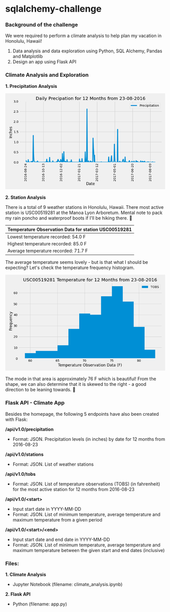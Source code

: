 # sqlalchemy-challenge
 

### Background of the challenge
We were required to perform a climate analysis to help plan my vacation in Honolulu, Hawaii! 

1. Data analysis and data exploration using Python, SQL Alchemy, Pandas and Matplotlib
2. Design an app using Flask API


### Climate Analysis and Exploration

**1. Precipitation Analysis**

![Precipitation by Day for the last 12 months](output/prcp.png)


**2. Station Analysis**

There is a total of 9 weather stations in Honolulu, Hawaii. There most active station is USC00519281 at the Manoa Lyon Arboretum. Mental note to pack my rain poncho and waterproof boots if I'll be hiking there. :mosquito:

Temperature Observation Data for station USC00519281 | 
------------ | 
Lowest temperature recorded: 54.0 F | 
Highest temperature recorded: 85.0 F | 
Average temperature recorded: 71.7 F |

The average temperature seems lovely - but is that what I should be expecting? Let's check the temperature frequency histogram.

![Temperature Frequency Histogram at USC00519281 for the last 12 months](output/tobs.png)

The mode in that area is approximately 76 F which is beautiful! From the shape, we can also determine that it is skewed to the right - a good direction to be leaning towards. :rainbow:


### Flask API - Climate App

Besides the homepage, the following 5 endpoints have also been created with Flask:

**/api/v1.0/precipitation**
- Format: JSON. Precipitation levels (in inches) by date for 12 months from 2016-08-23

**/api/v1.0/stations**
- Format: JSON. List of weather stations

**/api/v1.0/tobs**
- Format: JSON. List of temperature observations (TOBS) (in fahrenheit) for the most active station for 12 months from 2016-08-23

**/api/v1.0/&lt;start&gt;**
- Input start date in YYYY-MM-DD
- Format: JSON. List of minimum temperature, average temperature and maximum temperature from a given period

**/api/v1.0/&lt;start&gt;/&lt;end&gt;**
- Input start date and end date in YYYY-MM-DD
- Format: JSON. List of minimum temperature, average temperature and maximum temperature between the given start and end dates (inclusive)


### Files:

**1. Climate Analysis**
* Jupyter Notebook (filename: climate_analysis.ipynb)
   
**2. Flask API**
* Python (filename: app.py)

